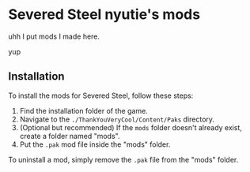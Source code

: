 # Severed Steel nyutie's mods

uhh I put mods I made here.

yup

## Installation

To install the mods for Severed Steel, follow these steps:

1. Find the installation folder of the game.
2. Navigate to the `./ThankYouVeryCool/Content/Paks` directory.
3. (Optional but recommended) If the `mods` folder doesn't already exist, create a folder named "mods".
4. Put the `.pak` mod file inside the "mods" folder.

To uninstall a mod, simply remove the `.pak` file from the "mods" folder.
